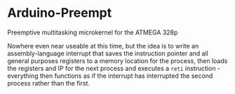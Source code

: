# Arduino-Preempt
Preemptive multitasking microkernel for the ATMEGA 328p

Nowhere even near useable at this time, but the idea is to write an assembly-language interrupt that saves the instruction pointer and all general purposes registers to a memory location for the process, then loads the registers and IP for the next process and executes a `reti` instruction - everything then functions as if the interrupt has interrupted the second process rather than the first.
